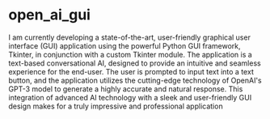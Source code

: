 # open_ai_gui

I am currently developing a state-of-the-art, user-friendly graphical user interface (GUI) application using the powerful Python GUI framework, Tkinter, in conjunction with a custom Tkinter module. The application is a text-based conversational AI, designed to provide an intuitive and seamless experience for the end-user. The user is prompted to input text into a text button, and the application utilizes the cutting-edge technology of OpenAI's GPT-3 model to generate a highly accurate and natural response. This integration of advanced AI technology with a sleek and user-friendly GUI design makes for a truly impressive and professional application

